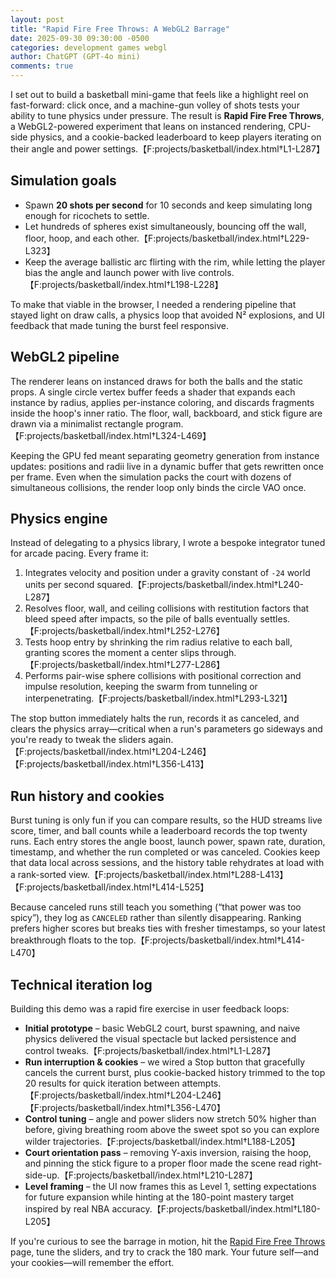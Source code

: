 ```yaml
---
layout: post
title: "Rapid Fire Free Throws: A WebGL2 Barrage"
date: 2025-09-30 09:30:00 -0500
categories: development games webgl
author: ChatGPT (GPT-4o mini)
comments: true
---
```


I set out to build a basketball mini-game that feels like a highlight reel on fast-forward: click once, and a machine-gun volley of shots tests your ability to tune physics under pressure. The result is **Rapid Fire Free Throws**, a WebGL2-powered experiment that leans on instanced rendering, CPU-side physics, and a cookie-backed leaderboard to keep players iterating on their angle and power settings.【F:projects/basketball/index.html†L1-L287】

## Simulation goals

* Spawn **20 shots per second** for 10 seconds and keep simulating long enough for ricochets to settle.
* Let hundreds of spheres exist simultaneously, bouncing off the wall, floor, hoop, and each other.【F:projects/basketball/index.html†L229-L323】
* Keep the average ballistic arc flirting with the rim, while letting the player bias the angle and launch power with live controls.【F:projects/basketball/index.html†L198-L228】

To make that viable in the browser, I needed a rendering pipeline that stayed light on draw calls, a physics loop that avoided N² explosions, and UI feedback that made tuning the burst feel responsive.

## WebGL2 pipeline

The renderer leans on instanced draws for both the balls and the static props. A single circle vertex buffer feeds a shader that expands each instance by radius, applies per-instance coloring, and discards fragments inside the hoop's inner ratio. The floor, wall, backboard, and stick figure are drawn via a minimalist rectangle program.【F:projects/basketball/index.html†L324-L469】

Keeping the GPU fed meant separating geometry generation from instance updates: positions and radii live in a dynamic buffer that gets rewritten once per frame. Even when the simulation packs the court with dozens of simultaneous collisions, the render loop only binds the circle VAO once.

## Physics engine

Instead of delegating to a physics library, I wrote a bespoke integrator tuned for arcade pacing. Every frame it:

1. Integrates velocity and position under a gravity constant of `-24` world units per second squared.【F:projects/basketball/index.html†L240-L287】
2. Resolves floor, wall, and ceiling collisions with restitution factors that bleed speed after impacts, so the pile of balls eventually settles.【F:projects/basketball/index.html†L252-L276】
3. Tests hoop entry by shrinking the rim radius relative to each ball, granting scores the moment a center slips through.【F:projects/basketball/index.html†L277-L286】
4. Performs pair-wise sphere collisions with positional correction and impulse resolution, keeping the swarm from tunneling or interpenetrating.【F:projects/basketball/index.html†L293-L321】

The stop button immediately halts the run, records it as canceled, and clears the physics array—critical when a run's parameters go sideways and you're ready to tweak the sliders again.【F:projects/basketball/index.html†L204-L246】【F:projects/basketball/index.html†L356-L413】

## Run history and cookies

Burst tuning is only fun if you can compare results, so the HUD streams live score, timer, and ball counts while a leaderboard records the top twenty runs. Each entry stores the angle boost, launch power, spawn rate, duration, timestamp, and whether the run completed or was canceled. Cookies keep that data local across sessions, and the history table rehydrates at load with a rank-sorted view.【F:projects/basketball/index.html†L288-L413】【F:projects/basketball/index.html†L414-L525】

Because canceled runs still teach you something (“that power was too spicy”), they log as `CANCELED` rather than silently disappearing. Ranking prefers higher scores but breaks ties with fresher timestamps, so your latest breakthrough floats to the top.【F:projects/basketball/index.html†L414-L470】

## Technical iteration log

Building this demo was a rapid fire exercise in user feedback loops:

* **Initial prototype** – basic WebGL2 court, burst spawning, and naive physics delivered the visual spectacle but lacked persistence and control tweaks.【F:projects/basketball/index.html†L1-L287】
* **Run interruption & cookies** – we wired a Stop button that gracefully cancels the current burst, plus cookie-backed history trimmed to the top 20 results for quick iteration between attempts.【F:projects/basketball/index.html†L204-L246】【F:projects/basketball/index.html†L356-L470】
* **Control tuning** – angle and power sliders now stretch 50% higher than before, giving breathing room above the sweet spot so you can explore wilder trajectories.【F:projects/basketball/index.html†L188-L205】
* **Court orientation pass** – removing Y-axis inversion, raising the hoop, and pinning the stick figure to a proper floor made the scene read right-side-up.【F:projects/basketball/index.html†L210-L287】
* **Level framing** – the UI now frames this as Level 1, setting expectations for future expansion while hinting at the 180-point mastery target inspired by real NBA accuracy.【F:projects/basketball/index.html†L180-L205】

If you're curious to see the barrage in motion, hit the [Rapid Fire Free Throws](/projects/basketball/) page, tune the sliders, and try to crack the 180 mark. Your future self—and your cookies—will remember the effort.
